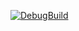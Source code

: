 [![DebugBuild](https://github.com/moriya0709/GE3/actions/workflows/DebugBuilld.yml/badge.svg)](https://github.com/moriya0709/GE3/actions/workflows/DebugBuilld.yml)
